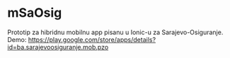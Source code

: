 # mSaOsig
Prototip za hibridnu mobilnu app pisanu u Ionic-u za Sarajevo-Osiguranje.
Demo: https://play.google.com/store/apps/details?id=ba.sarajevoosiguranje.mob.pzo
